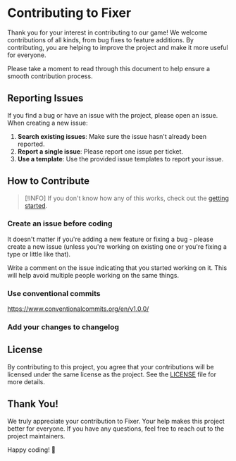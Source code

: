 # Contributing to Fixer

Thank you for your interest in contributing to our game! We welcome contributions of all kinds, from bug fixes to feature additions. By contributing, you are helping to improve the project and make it more useful for everyone.

Please take a moment to read through this document to help ensure a smooth contribution process.

## Reporting Issues

If you find a bug or have an issue with the project, please open an issue. When creating a new issue:

1. **Search existing issues**: Make sure the issue hasn't already been reported.
2. **Report a single issue**: Please report one issue per ticket.
3. **Use a template**: Use the provided issue templates to report your issue.

## How to Contribute

> [!INFO]
> If you don't know how any of this works, check out the [getting started](https://docs.github.com/en/get-started/exploring-projects-on-github/contributing-to-a-project).

### Create an issue before coding

It doesn't matter if you're adding a new feature or fixing a bug - please create a new issue (unless you're working on existing one or you're fixing a type or little like that).

Write a comment on the issue indicating that you started working on it. This will help avoid multiple people working on the same things.

### Use conventional commits

https://www.conventionalcommits.org/en/v1.0.0/

### Add your changes to changelog

## License

By contributing to this project, you agree that your contributions will be licensed under the same license as the project. See the [LICENSE](LICENSE) file for more details.

## Thank You!

We truly appreciate your contribution to Fixer. Your help makes this project better for everyone. If you have any questions, feel free to reach out to the project maintainers.

Happy coding! 🚀
